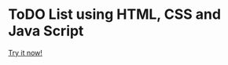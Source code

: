 <h1>ToDO List using HTML, CSS and Java Script</h1>
<p><a href="https://tomas-barros1.github.io/ToDo-List/" target="blank">Try it now!</a></p>